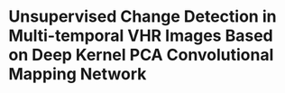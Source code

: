 # Unsupervised Change Detection in Multi-temporal VHR Images Based on Deep Kernel PCA Convolutional Mapping Network
